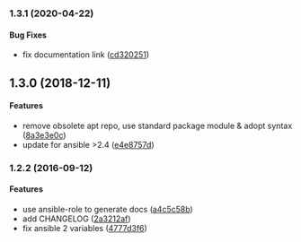 <a name="1.3.1"></a>
### 1.3.1 (2020-04-22)


#### Bug Fixes

*   fix documentation link ([cd320251](https://github.com/weareinteractive/ansible-git/commit/cd3202511d546d328fdaf1d65c1a83692491ea41))



<a name="1.3.0"></a>
## 1.3.0 (2018-12-11)


#### Features

*   remove obsolete apt repo, use standard package module & adopt syntax ([8a3e3e0c](https://github.com/weareinteractive/ansible-git/commit/8a3e3e0ca52cd2f356cd8f1af61f56487d5844d6))
*   update for ansible >2.4 ([e4e8757d](https://github.com/weareinteractive/ansible-git/commit/e4e8757d36e2ffc104ad2acca3b1b0147a76b364))



<a name="1.2.2"></a>
### 1.2.2 (2016-09-12)


#### Features

*   use ansible-role to generate docs ([a4c5c58b](https://github.com/weareinteractive/ansible-git/commit/a4c5c58b3234ee907a6d2a66a11b610795ba568a))
*   add CHANGELOG ([2a3212af](https://github.com/weareinteractive/ansible-git/commit/2a3212aff8f904a86bb0c73c353a8802a66f39f4))
*   fix ansible 2 variables ([4777d3f6](https://github.com/weareinteractive/ansible-git/commit/4777d3f6f6289a6e1835c75071a95d5e2cafc338))



